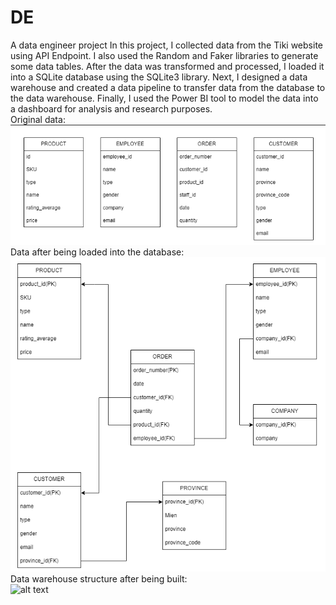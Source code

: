 # DE
A data engineer project
In this project, I collected data from the Tiki website using API Endpoint. I also used the Random and Faker libraries to generate some data tables. After the data was transformed and processed, I loaded it into a SQLite database using the SQLite3 library. Next, I designed a data warehouse and created a data pipeline to transfer data from the database to the data warehouse. Finally, I used the Power BI tool to model the data into a dashboard for analysis and research purposes.
<br />
Original data:<br />
![alt text](https://github.com/hungdung0403/DE/blob/main/Extracting%20and%20transforming/s1.png)
<br />
Data after being loaded into the database:<br />
![alt text](https://github.com/hungdung0403/DE/blob/main/Extracting%20and%20transforming/s2.1.png)
Data warehouse structure after being built:<br />
![alt text]([https://github.com/hungdung0403/DE/blob/main/Extracting%20and%20transforming/s2.1.png](https://github.com/hungdung0403/DE/blob/main/Designing%20the%20Data%20Warehouse/S3.drawio.png)https://github.com/hungdung0403/DE/blob/main/Designing%20the%20Data%20Warehouse/S3.drawio.png)
